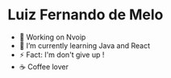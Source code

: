 # Luiz Fernando de Melo

- 🔭 Working on Nvoip
- 🌱 I’m currently learning Java and React
- ⚡ Fact: I'm  don't give up !
- :coffee: Coffee lover
 


  
